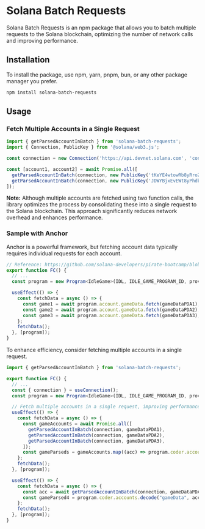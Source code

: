 # Solana Batch Requests

Solana Batch Requests is an npm package that allows you to batch multiple requests to the Solana blockchain, optimizing the number of network calls and improving performance.

## Installation

To install the package, use npm, yarn, pnpm, bun, or any other package manager you prefer.

```bash
npm install solana-batch-requests
```

## Usage

### Fetch Multiple Accounts in a Single Request

```ts
import { getParsedAccountInBatch } from 'solana-batch-requests';
import { Connection, PublicKey } from '@solana/web3.js';

const connection = new Connection('https://api.devnet.solana.com', 'confirmed');

const [account1, account2] = await Promise.all([
  getParsedAccountInBatch(connection, new PublicKey('tKeYE4wtowRb8yRroZShTipE18YVnqwXjsSAoNsFU6g')),
  getParsedAccountInBatch(connection, new PublicKey('JDWYBjxEvEWt8yPhdb6BhNerfXaiXogRgUX2yW2AHUVb')),
]);
```
**Note:** Although multiple accounts are fetched using two function calls, the library optimizes the process by consolidating these into a single request to the Solana blockchain. This approach significantly reduces network overhead and enhances performance.

### Sample with Anchor

Anchor is a powerful framework, but fetching account data typically requires individual requests for each account.

```ts
// Reference: https://github.com/solana-developers/pirate-bootcamp/blob/14e7313fbdfffc63e0a42744e6be708c2b7a38a0/quest-6/idle-game/app/src/components/Game.tsx#L145
export function FC() {
  // ...
  const program = new Program<IdleGame>(IDL, IDLE_GAME_PROGRAM_ID, provider);

  useEffect(() => {
    const fetchData = async () => {
      const game1 = await program.account.gameData.fetch(gameDataPDA1);
      const game2 = await program.account.gameData.fetch(gameDataPDA2);
      const game3 = await program.account.gameData.fetch(gameDataPDA3);
    };
    fetchData();
  }, [program]);
}
```

To enhance efficiency, consider fetching multiple accounts in a single request.

```ts
import { getParsedAccountInBatch } from 'solana-batch-requests';

export function FC() {
  // ...
  const { connection } = useConnection();
  const program = new Program<IdleGame>(IDL, IDLE_GAME_PROGRAM_ID, provider);

  // Fetch multiple accounts in a single request, improving performance
  useEffect(() => {
    const fetchData = async () => {
      const gameAccounts = await Promise.all([
        getParsedAccountInBatch(connection, gameDataPDA1),
        getParsedAccountInBatch(connection, gameDataPDA2),
        getParsedAccountInBatch(connection, gameDataPDA3),
      ]);
      const gameParseds = gameAccounts.map((acc) => program.coder.accounts.decode("gameData", acc.data));
    };
    fetchData();
  }, [program]);

  useEffect(() => {
    const fetchData = async () => {
      const acc = await getParsedAccountInBatch(connection, gameDataPDA4);
      const gameParsed4 = program.coder.accounts.decode("gameData", acc.data);
    };
    fetchData();
  }, [program]);
}
```
